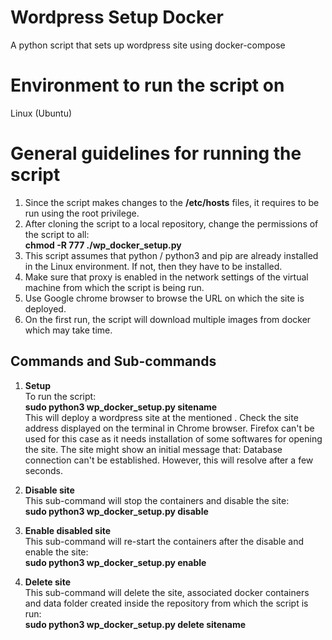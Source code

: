 # Wordpress Setup Docker
A python script that sets up wordpress site using docker-compose

# Environment to run the script on
Linux (Ubuntu)

# General guidelines for running the script
1. Since the script makes changes to the **/etc/hosts** files, it requires to be run using the root privilege.
2. After cloning the script to a local repository, change the permissions of the script to all:<br>
   **chmod -R 777 ./wp_docker_setup.py**
3. This script assumes that python / python3 and pip are already installed in the Linux environment. If not, then they have to be     installed.
4. Make sure that proxy is enabled in the network settings of the virtual machine from which the script is being run.
5. Use Google chrome browser to browse the URL on which the site is deployed.
6. On the first run, the script will download multiple images from docker which may take time.

## Commands and Sub-commands
1. **Setup**<br>
To run the script: <br>**sudo python3 wp_docker_setup.py sitename**<br>
This will deploy a wordpress site at the mentioned <sitename>. Check the site address displayed on the terminal in Chrome browser.
Firefox can't be used for this case as it needs installation of some softwares for opening the site. The site might show an initial      message that: Database connection can't be established. However, this will resolve after a few seconds.

2. **Disable site**<br>
This sub-command will stop the containers and disable the site:<br>
  **sudo python3 wp_docker_setup.py disable**

3. **Enable disabled site**<br>
This sub-command will re-start the containers after the disable and enable the site:<br>
  **sudo python3 wp_docker_setup.py enable**
  
4. **Delete site**<br>
This sub-command will delete the site, associated docker containers and data folder created inside the repository from which the script is run:<br>
  **sudo python3 wp_docker_setup.py delete sitename**
